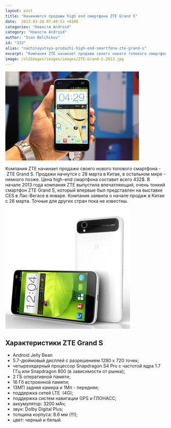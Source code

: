 ```yaml
---
layout: post
title: "Начинаются продажи high end смартфона ZTE Grand S"
date:  2013-03-28 07:40:53 +0300
categories: "Новости Android"
category: "Новости Android"
author: "Ivan Belchikov"
id: "332"
alias: "nachinayutsya-prodazhi-high-end-smartfona-zte-grand-s"
excerpt: "Компания ZTE начинает продажи своего нового топового смартфона - ZTE Grand S. Продажи начнутся с 28 марта в Китае, в остальном мире - немного позже. Цена high-end смартфона составит всего 432$."
image: /oldImages/images/images/ZTE-Grand-S-2013.jpg
---
```

<img src="/oldImages/images/images/ZTE-Grand-S-2013.jpg" alt="ZTE Grand S" >

Компания ZTE начинает продажи своего нового топового смартфона - ZTE Grand S. Продажи начнутся с 28 марта в Китае, в остальном мире - немного позже. Цена high-end смартфона составит всего 432$.
В начале 2013 года компания ZTE выпустила впечатляющий, очень тонкий смартфон ZTE Grand S, который впервые был представлен на выставке CES в Лас-Вегасе в январе. Компания заявила о начале продаж в Китае с 28 марта. Точные для других стран пока не известны.

<img src="/oldImages/images/images/ZTE-Grand-S-2013-1.jpg" alt="ZTE Grand белый" >

<h2>Характеристики ZTE Grand S</h2>
<ul>
<li>Android Jelly Bean</li>
<li>5.7-дюймовый дисплей с разрешением 1280 x 720 точек;</li>
<li>четырехядерный процессор Snapdragon S4 Pro с частотой ядра 1.7 ГГц или Snapdragon 800 (в зависимости от рынка);</li>
<li>2 ГБ оперативной памяти;</li>
<li>16 Гб встроенной памяти;</li>
<li>13MП задняя камера и 1Мп - передняя;</li>
<li>поддержка сетей LTE  (4G);</li>
<li>поддержка систем навигации GPS и ГЛОНАСС;</li>
<li>аккумулятор: 3200 мАч;</li>
<li>звук: Dolby Digital Plus;</li>
<li>толщина корпуса: 8.6 мм (!!!);</li>
<li>цвет: черный и белый.</li>
</ul>
 

